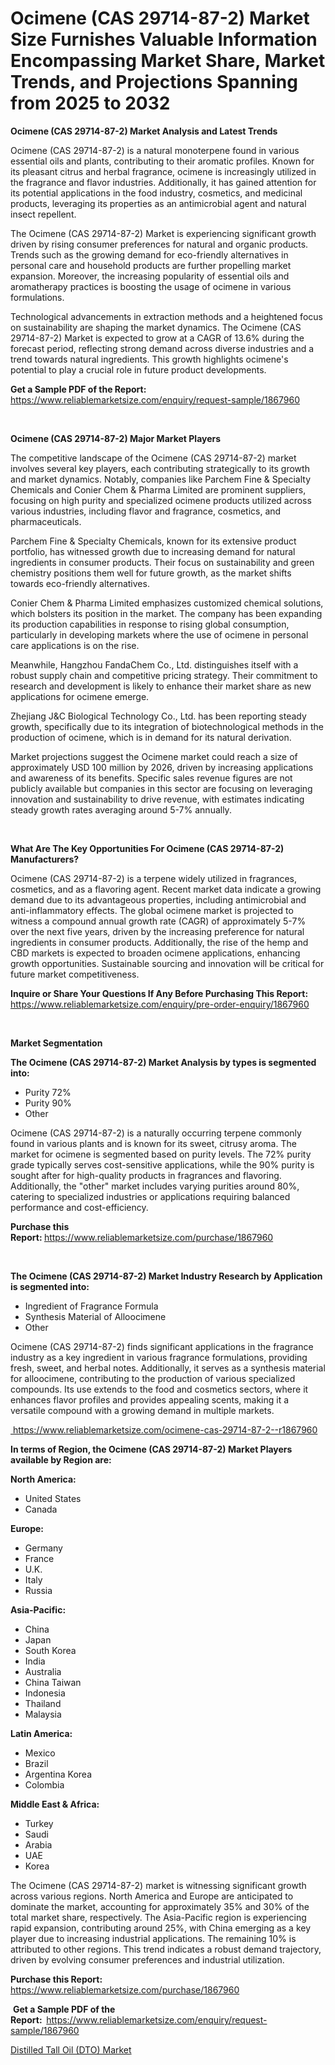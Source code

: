<p><h1>Ocimene (CAS 29714-87-2) Market Size Furnishes Valuable Information Encompassing Market Share, Market Trends, and Projections Spanning from 2025 to 2032</h1></p><p><strong>Ocimene (CAS 29714-87-2) Market Analysis and Latest Trends</strong></p>
<p><p>Ocimene (CAS 29714-87-2) is a natural monoterpene found in various essential oils and plants, contributing to their aromatic profiles. Known for its pleasant citrus and herbal fragrance, ocimene is increasingly utilized in the fragrance and flavor industries. Additionally, it has gained attention for its potential applications in the food industry, cosmetics, and medicinal products, leveraging its properties as an antimicrobial agent and natural insect repellent.</p><p>The Ocimene (CAS 29714-87-2) Market is experiencing significant growth driven by rising consumer preferences for natural and organic products. Trends such as the growing demand for eco-friendly alternatives in personal care and household products are further propelling market expansion. Moreover, the increasing popularity of essential oils and aromatherapy practices is boosting the usage of ocimene in various formulations. </p><p>Technological advancements in extraction methods and a heightened focus on sustainability are shaping the market dynamics. The Ocimene (CAS 29714-87-2) Market is expected to grow at a CAGR of 13.6% during the forecast period, reflecting strong demand across diverse industries and a trend towards natural ingredients. This growth highlights ocimene's potential to play a crucial role in future product developments.</p></p>
<p><strong>Get a Sample PDF of the Report:&nbsp;</strong> <a href="https://www.reliablemarketsize.com/enquiry/request-sample/1867960?utm_campaign=3166&utm_medium=2&utm_source=Github&utm_content=ia&utm_term=03042025&utm_id=ocimene-cas-29714-87-2">https://www.reliablemarketsize.com/enquiry/request-sample/1867960</a></p>
<p>&nbsp;</p>
<p><strong>Ocimene (CAS 29714-87-2) Major Market Players</strong></p>
<p><p>The competitive landscape of the Ocimene (CAS 29714-87-2) market involves several key players, each contributing strategically to its growth and market dynamics. Notably, companies like Parchem Fine & Specialty Chemicals and Conier Chem & Pharma Limited are prominent suppliers, focusing on high purity and specialized ocimene products utilized across various industries, including flavor and fragrance, cosmetics, and pharmaceuticals.</p><p>Parchem Fine & Specialty Chemicals, known for its extensive product portfolio, has witnessed growth due to increasing demand for natural ingredients in consumer products. Their focus on sustainability and green chemistry positions them well for future growth, as the market shifts towards eco-friendly alternatives.</p><p>Conier Chem & Pharma Limited emphasizes customized chemical solutions, which bolsters its position in the market. The company has been expanding its production capabilities in response to rising global consumption, particularly in developing markets where the use of ocimene in personal care applications is on the rise.</p><p>Meanwhile, Hangzhou FandaChem Co., Ltd. distinguishes itself with a robust supply chain and competitive pricing strategy. Their commitment to research and development is likely to enhance their market share as new applications for ocimene emerge.</p><p>Zhejiang J&C Biological Technology Co., Ltd. has been reporting steady growth, specifically due to its integration of biotechnological methods in the production of ocimene, which is in demand for its natural derivation.</p><p>Market projections suggest the Ocimene market could reach a size of approximately USD 100 million by 2026, driven by increasing applications and awareness of its benefits. Specific sales revenue figures are not publicly available but companies in this sector are focusing on leveraging innovation and sustainability to drive revenue, with estimates indicating steady growth rates averaging around 5-7% annually.</p></p>
<p>&nbsp;</p>
<p><strong>What Are The Key Opportunities For Ocimene (CAS 29714-87-2) Manufacturers?</strong></p>
<p><p>Ocimene (CAS 29714-87-2) is a terpene widely utilized in fragrances, cosmetics, and as a flavoring agent. Recent market data indicate a growing demand due to its advantageous properties, including antimicrobial and anti-inflammatory effects. The global ocimene market is projected to witness a compound annual growth rate (CAGR) of approximately 5-7% over the next five years, driven by the increasing preference for natural ingredients in consumer products. Additionally, the rise of the hemp and CBD markets is expected to broaden ocimene applications, enhancing growth opportunities. Sustainable sourcing and innovation will be critical for future market competitiveness.</p></p>
<p><strong>Inquire or Share Your Questions If Any Before Purchasing This Report:</strong> <a href="https://www.reliablemarketsize.com/enquiry/pre-order-enquiry/1867960?utm_campaign=3166&utm_medium=2&utm_source=Github&utm_content=ia&utm_term=03042025&utm_id=ocimene-cas-29714-87-2">https://www.reliablemarketsize.com/enquiry/pre-order-enquiry/1867960</a></p>
<p>&nbsp;</p>
<p><strong>Market Segmentation</strong></p>
<p><strong>The Ocimene (CAS 29714-87-2) Market Analysis by types is segmented into:</strong></p>
<p><ul><li>Purity 72%</li><li>Purity 90%</li><li>Other</li></ul></p>
<p><p>Ocimene (CAS 29714-87-2) is a naturally occurring terpene commonly found in various plants and is known for its sweet, citrusy aroma. The market for ocimene is segmented based on purity levels. The 72% purity grade typically serves cost-sensitive applications, while the 90% purity is sought after for high-quality products in fragrances and flavoring. Additionally, the "other" market includes varying purities around 80%, catering to specialized industries or applications requiring balanced performance and cost-efficiency.</p></p>
<p><strong>Purchase this Report:&nbsp;</strong><a href="https://www.reliablemarketsize.com/purchase/1867960?utm_campaign=3166&utm_medium=2&utm_source=Github&utm_content=ia&utm_term=03042025&utm_id=ocimene-cas-29714-87-2">https://www.reliablemarketsize.com/purchase/1867960</a></p>
<p>&nbsp;</p>
<p><strong>The Ocimene (CAS 29714-87-2) Market Industry Research by Application is segmented into:</strong></p>
<p><ul><li>Ingredient of Fragrance Formula</li><li>Synthesis Material of Alloocimene</li><li>Other</li></ul></p>
<p><p>Ocimene (CAS 29714-87-2) finds significant applications in the fragrance industry as a key ingredient in various fragrance formulations, providing fresh, sweet, and herbal notes. Additionally, it serves as a synthesis material for alloocimene, contributing to the production of various specialized compounds. Its use extends to the food and cosmetics sectors, where it enhances flavor profiles and provides appealing scents, making it a versatile compound with a growing demand in multiple markets.</p></p>
<p><a href="https://www.reliablemarketsize.com/ocimene-cas-29714-87-2--r1867960?utm_campaign=3166&utm_medium=2&utm_source=Github&utm_content=ia&utm_term=03042025&utm_id=ocimene-cas-29714-87-2">&nbsp;https://www.reliablemarketsize.com/ocimene-cas-29714-87-2--r1867960</a></p>
<p><strong>In terms of Region, the Ocimene (CAS 29714-87-2) Market Players available by Region are:</strong></p>
<p>
    <p> <strong> North America: </strong>
        <ul>
            <li>United States</li>
            <li>Canada</li>
        </ul>
        </p> 
    <p> <strong> Europe: </strong>
        <ul>
            <li>Germany</li>
            <li>France</li>
            <li>U.K.</li>
            <li>Italy</li>
            <li>Russia</li>
        </ul>
        </p> 
    <p> <strong> Asia-Pacific: </strong>
        <ul>
            <li>China</li>
            <li>Japan</li>
            <li>South Korea</li>
            <li>India</li>
            <li>Australia</li>
            <li>China Taiwan</li>
            <li>Indonesia</li>
            <li>Thailand</li>
            <li>Malaysia</li>
        </ul>
        </p> 
    <p> <strong> Latin America: </strong>
        <ul>
            <li>Mexico</li>
            <li>Brazil</li>
            <li>Argentina Korea</li>
            <li>Colombia</li>
        </ul>
        </p> 
    <p> <strong> Middle East & Africa: </strong>
        <ul>
            <li>Turkey</li>
            <li>Saudi</li>
            <li>Arabia</li>
            <li>UAE</li>
            <li>Korea</li>
        </ul>
    </p>
    </p>
<p><p>The Ocimene (CAS 29714-87-2) market is witnessing significant growth across various regions. North America and Europe are anticipated to dominate the market, accounting for approximately 35% and 30% of the total market share, respectively. The Asia-Pacific region is experiencing rapid expansion, contributing around 25%, with China emerging as a key player due to increasing industrial applications. The remaining 10% is attributed to other regions. This trend indicates a robust demand trajectory, driven by evolving consumer preferences and industrial utilization.</p></p>
<p><strong>Purchase this Report: </strong><a href="https://www.reliablemarketsize.com/purchase/1867960?utm_campaign=3166&utm_medium=2&utm_source=Github&utm_content=ia&utm_term=03042025&utm_id=ocimene-cas-29714-87-2">https://www.reliablemarketsize.com/purchase/1867960</a></p>
<p>&nbsp;<strong>Get a Sample PDF of the Report:&nbsp;&nbsp;</strong><a href="https://www.reliablemarketsize.com/enquiry/request-sample/1867960?utm_campaign=3166&utm_medium=2&utm_source=Github&utm_content=ia&utm_term=03042025&utm_id=ocimene-cas-29714-87-2">https://www.reliablemarketsize.com/enquiry/request-sample/1867960</a></p>
<p><strong></strong></p>
<p><p><a href="https://github.com/saoneubeh8/Market-Research-Report-List-1/blob/main/distilled-tall-oil-dto-market.md?utm_campaign=3166&utm_medium=2&utm_source=Github&utm_content=ia&utm_term=03042025&utm_id=ocimene-cas-29714-87-2">Distilled Tall Oil (DTO) Market</a></p></p>